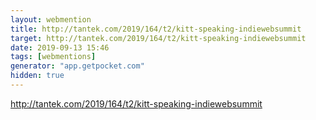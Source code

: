 ```yaml
---
layout: webmention
title: http://tantek.com/2019/164/t2/kitt-speaking-indiewebsummit
target: http://tantek.com/2019/164/t2/kitt-speaking-indiewebsummit
date: 2019-09-13 15:46
tags: [webmentions]
generator: "app.getpocket.com"
hidden: true
---
```


http://tantek.com/2019/164/t2/kitt-speaking-indiewebsummit